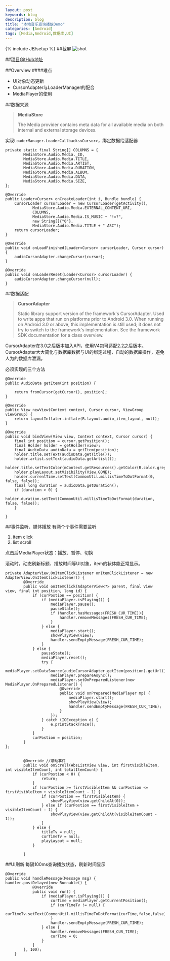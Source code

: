 ```yaml
---
layout: post
keywords: blog
description: blog
title: "本地音乐查询播放Demo"
categories: [Android]
tags: [Media,Android,数据库,UI]
---
```

{% include JB/setup %}
##截屏
![shot](http://7xiqgb.com1.z0.glb.clouddn.com/shot.png)

##[项目GitHub地址](https://github.com/JingHaifeng/LocalAudioDemo)

##Overview
####难点
 * UI对象动态更新
 * CursorAdapter与LoaderManager的配合
 * MediaPlayer的使用


##数据来源
>**MediaStore**
>
>The Media provider contains meta data for all available media on both internal and external storage devices.

实现`LoaderManager.LoaderCallbacks<Cursor>`，绑定数据给适配器

    private static final String[] COLUMNS = {
            MediaStore.Audio.Media._ID,
            MediaStore.Audio.Media.TITLE,
            MediaStore.Audio.Media.ARTIST,
            MediaStore.Audio.Media.DURATION,
            MediaStore.Audio.Media.ALBUM,
            MediaStore.Audio.Media.DATA,
            MediaStore.Audio.Media.SIZE,
    };

    @Override
    public Loader<Cursor> onCreateLoader(int i, Bundle bundle) {
        CursorLoader cursorLoader = new CursorLoader(getActivity(),
                MediaStore.Audio.Media.EXTERNAL_CONTENT_URI,
                COLUMNS,
                MediaStore.Audio.Media.IS_MUSIC + "!=?",
                new String[]{"0"},
                MediaStore.Audio.Media.TITLE + " ASC");
        return cursorLoader;
    }

    @Override
    public void onLoadFinished(Loader<Cursor> cursorLoader, Cursor cursor) {
        audioCursorAdapter.changeCursor(cursor);
    }

    @Override
    public void onLoaderReset(Loader<Cursor> cursorLoader) {
        audioCursorAdapter.changeCursor(null);
    }

##数据适配
>**CursorAdapter**
>
>Static library support version of the framework's CursorAdapter. Used to write apps that run on platforms prior to Android 3.0. When running on Android 3.0 or above, this implementation is still used; it does not try to switch to the framework's implementation. See the framework SDK documentation for a class overview.

CursorAdapter在3.0之后版本加入API，使用V4包可适配2.2之后版本。CursorAdapter大大简化与数据库数据与UI的绑定过程，自动的数据库操作，避免人为的数据库泄漏。

必须实现的三个方法

    @Override
    public AudioData getItem(int position) {

        return fromCursor(getCursor(), position);
    }

    @Override
    public View newView(Context context, Cursor cursor, ViewGroup viewGroup) {
        return layoutInflater.inflate(R.layout.audio_item_layout, null);
    }

    @Override
    public void bindView(View view, Context context, Cursor cursor) {
        final int position = cursor.getPosition();
        final Holder holder = getHolder(view);
        final AudioData audioData = getItem(position);
        holder.title.setText(audioData.getTitle());
        holder.artist.setText(audioData.getArtist());
        	 holder.title.setTextColor(mContext.getResources().getColor(R.color.grey));
        holder.playLayout.setVisibility(View.GONE);
        holder.currentTime.setText(CommonUtil.millisTimeToDotFormat(0, false, false));
        final long duration = audioData.getDuration();
        if (duration > 0) {
            holder.duration.setText(CommonUtil.millisTimeToDotFormat(duration, false, false));    
        }

    }

##事件监听、媒体播放
有两个个事件需要监听

1. item click
2. list scroll

点击后MediaPlayer状态：播放、暂停、切换

滚动时，动态刷新标题、播放时间等UI对象，item的状体能正常显示。

    private AdapterView.OnItemClickListener onItemClickListener = new AdapterView.OnItemClickListener() {
            @Override
            public void onItemClick(AdapterView<?> parent, final View view, final int position, long id) {
                if (curPostion == position) {
                    if (mediaPlayer.isPlaying()) {
                        mediaPlayer.pause();
                        pauseState();
                        if (handler.hasMessages(FRESH_CUR_TIME)){
                            handler.removeMessages(FRESH_CUR_TIME);
                        }
                    } else {
                        mediaPlayer.start();
                        showPlayView(view);
                        handler.sendEmptyMessage(FRESH_CUR_TIME);
                    }
                } else {
                    pauseState();
                    mediaPlayer.reset();
                    try {
                        mediaPlayer.setDataSource(audioCursorAdapter.getItem(position).getUrl());
                        mediaPlayer.prepareAsync();
                        mediaPlayer.setOnPreparedListener(new MediaPlayer.OnPreparedListener() {
                            @Override
                            public void onPrepared(MediaPlayer mp) {
                                mediaPlayer.start();
                                showPlayView(view);
                                handler.sendEmptyMessage(FRESH_CUR_TIME);
                            }
                        });
                    } catch (IOException e) {
                        e.printStackTrace();
                    }
                }
                curPostion = position;
            }
    };


            @Override //滚动事件
            public void onScroll(AbsListView view, int firstVisibleItem, int visibleItemCount, int totalItemCount) {
                if (curPostion < 0) {
                    return;
                }
                if (curPostion >= firstVisibleItem && curPostion <= firstVisibleItem + visibleItemCount - 1) {
                    if (curPostion == firstVisibleItem) {
                        showPlayView(view.getChildAt(0));
                    } else if (curPostion == firstVisibleItem + visibleItemCount - 1) {
                        showPlayView(view.getChildAt(visibleItemCount - 1));
                    }
                } else {
                    titleTv = null;
                    curTimeTv = null;
                    playLayout = null;
                }

            }

##UI刷新
每隔100ms查询播放状态，刷新时间显示

 	@Override
    public void handleMessage(Message msg) {
	handler.postDelayed(new Runnable() {
                @Override
                public void run() {
                    if (mediaPlayer.isPlaying()) {
                        curTime = mediaPlayer.getCurrentPosition();
                        if (curTimeTv != null) {
                            curTimeTv.setText(CommonUtil.millisTimeToDotFormat(curTime,false,false));
                        }
                        handler.sendEmptyMessage(FRESH_CUR_TIME);
                    } else {
                        handler.removeMessages(FRESH_CUR_TIME);
                        curTime = 0;
                    }
                }
            }, 100);
        }


